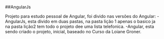 ##AngularJs

Projeto para estudo pessoal de Angular, foi divido nas versões do Angular:
    -AngularJs, esta divido em duas pastas, na pasta lição 1 apenas o basico ja na pasta lição2 tem todo o     projeto dee uma lista             telefonica.
    -Angular, esta sendo criado o projeto, inicial, baseado no Curso da Loiane Groner.
